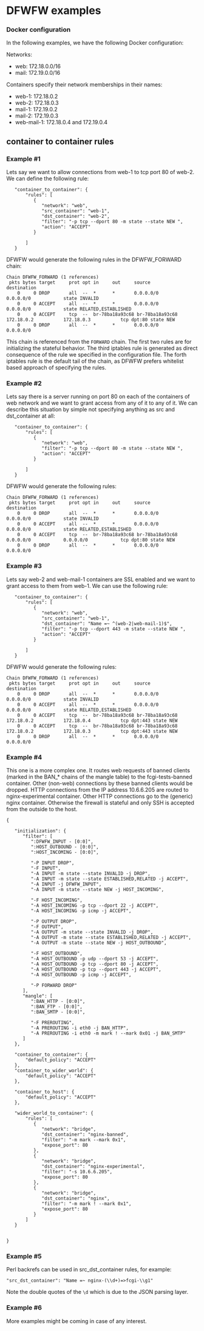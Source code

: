 # DFWFW examples

### Docker configuration

In the following examples, we have the following Docker configuration:

Networks:
  - web: 172.18.0.0/16
  - mail: 172.19.0.0/16

Containers specify their network memberships in their names:
  - web-1: 172.18.0.2
  - web-2: 172.18.0.3
  - mail-1: 172.19.0.2
  - mail-2: 172.19.0.3
  - web-mail-1: 172.18.0.4 and 172.19.0.4

## container to container rules

### Example #1

Lets say we want to allow connections from web-1 to tcp port 80 of web-2. We can define the following rule:
```
   "container_to_container": {
       "rules": [
          {
             "network": "web",
             "src_container": "web-1",
             "dst_container": "web-2",
             "filter": "-p tcp --dport 80 -m state --state NEW ",
             "action": "ACCEPT"
          }

       ]
   }
```

DFWFW would generate the following rules in the DFWFW_FORWARD chain:
```
Chain DFWFW_FORWARD (1 references)
 pkts bytes target     prot opt in     out     source               destination
    0     0 DROP       all  --  *      *       0.0.0.0/0            0.0.0.0/0            state INVALID
    0     0 ACCEPT     all  --  *      *       0.0.0.0/0            0.0.0.0/0            state RELATED,ESTABLISHED
    0     0 ACCEPT     tcp  --  br-78ba18a93c68 br-78ba18a93c68  172.18.0.2           172.18.0.3           tcp dpt:80 state NEW
    0     0 DROP       all  --  *      *       0.0.0.0/0            0.0.0.0/0
```
This chain is referenced from the `FORWARD` chain. The first two rules are for initializing the stateful behavior.
The third iptables rule is generated as direct consequence of the rule we specified in the configuration file.
The forth iptables rule is the default tail of the chain, as DFWFW prefers whitelist based approach of specifying the rules.

### Example #2

Lets say there is a server running on port 80 on each of the containers of web network and we want to grant access from any of it to any of it. We can describe this situation by simple not specifying anything as src and dst_container at all:

```
   "container_to_container": {
       "rules": [
          {
             "network": "web",
             "filter": "-p tcp --dport 80 -m state --state NEW ",
             "action": "ACCEPT"
          }

       ]
   }
```

DFWFW would generate the following rules:
```
Chain DFWFW_FORWARD (1 references)
 pkts bytes target     prot opt in     out     source               destination
    0     0 DROP       all  --  *      *       0.0.0.0/0            0.0.0.0/0            state INVALID
    0     0 ACCEPT     all  --  *      *       0.0.0.0/0            0.0.0.0/0            state RELATED,ESTABLISHED
    0     0 ACCEPT     tcp  --  br-78ba18a93c68 br-78ba18a93c68  0.0.0.0/0            0.0.0.0/0            tcp dpt:80 state NEW
    0     0 DROP       all  --  *      *       0.0.0.0/0            0.0.0.0/0
```

### Example #3

Lets say web-2 and web-mail-1 containers are SSL enabled and we want to grant access to them from web-1. We can use the following rule:

```
   "container_to_container": {
       "rules": [
          {
             "network": "web",
             "src_container": "web-1",
             "dst_container": "Name =~ ^(web-2|web-mail-1)$",
             "filter": "-p tcp --dport 443 -m state --state NEW ",
             "action": "ACCEPT"
          }

       ]
   }
```

DFWFW would generate the following rules:
```
Chain DFWFW_FORWARD (1 references)
 pkts bytes target     prot opt in     out     source               destination
    0     0 DROP       all  --  *      *       0.0.0.0/0            0.0.0.0/0            state INVALID
    0     0 ACCEPT     all  --  *      *       0.0.0.0/0            0.0.0.0/0            state RELATED,ESTABLISHED
    0     0 ACCEPT     tcp  --  br-78ba18a93c68 br-78ba18a93c68  172.18.0.2           172.18.0.4           tcp dpt:443 state NEW
    0     0 ACCEPT     tcp  --  br-78ba18a93c68 br-78ba18a93c68  172.18.0.2           172.18.0.3           tcp dpt:443 state NEW
    0     0 DROP       all  --  *      *       0.0.0.0/0            0.0.0.0/0
```


### Example #4

This one is a more complex one.
It routes web requests of banned clients (marked in the BAN_* chains of the mangle table) to the fcgi-tests-banned container.
Other (non-web) connections by these banned clients would be dropped.
HTTP connections from the IP address 10.6.6.205 are routed to nginx-experimental container.
Other HTTP connections go to the (generic) nginx container.
Otherwise the firewall is stateful and only SSH is accepted from the outside to the host.

```
{

   "initialization": {
      "filter": [
         ":DFWFW_INPUT - [0:0]",
         ":HOST_OUTBOUND - [0:0]",
         ":HOST_INCOMING - [0:0]",

         "-P INPUT DROP",
         "-F INPUT",
         "-A INPUT -m state --state INVALID -j DROP",
         "-A INPUT -m state --state ESTABLISHED,RELATED -j ACCEPT",
         "-A INPUT -j DFWFW_INPUT",
         "-A INPUT -m state --state NEW -j HOST_INCOMING",

         "-F HOST_INCOMING",
         "-A HOST_INCOMING -p tcp --dport 22 -j ACCEPT",
         "-A HOST_INCOMING -p icmp -j ACCEPT",

         "-P OUTPUT DROP",
         "-F OUTPUT",
         "-A OUTPUT -m state --state INVALID -j DROP",
         "-A OUTPUT -m state --state ESTABLISHED,RELATED -j ACCEPT",
         "-A OUTPUT -m state --state NEW -j HOST_OUTBOUND",

         "-F HOST_OUTBOUND",
         "-A HOST_OUTBOUND -p udp --dport 53 -j ACCEPT",
         "-A HOST_OUTBOUND -p tcp --dport 80 -j ACCEPT",
         "-A HOST_OUTBOUND -p tcp --dport 443 -j ACCEPT",
         "-A HOST_OUTBOUND -p icmp -j ACCEPT",

         "-P FORWARD DROP"
      ],
      "mangle": [
         ":BAN_HTTP - [0:0]",
         ":BAN_FTP - [0:0]",
         ":BAN_SMTP - [0:0]",

         "-F PREROUTING",
         "-A PREROUTING -i eth0 -j BAN_HTTP",
         "-A PREROUTING -i eth0 -m mark ! --mark 0x01 -j BAN_SMTP"
      ]
   },

   "container_to_container": {
       "default_policy": "ACCEPT"
   },
   "container_to_wider_world": {
       "default_policy": "ACCEPT"
   },

   "container_to_host": {
       "default_policy": "ACCEPT"
   },

   "wider_world_to_container": {
       "rules": [
          {
             "network": "bridge",
             "dst_container": "nginx-banned",
             "filter": "-m mark --mark 0x1",
             "expose_port": 80
          },
          {
             "network": "bridge",
             "dst_container": "nginx-experimental",
             "filter": "-s 10.6.6.205",
             "expose_port": 80
          },
          {
             "network": "bridge",
             "dst_container": "nginx",
             "filter": "-m mark ! --mark 0x1",
             "expose_port": 80
          }
       ]
   }


}
```

### Example #5

Perl backrefs can be used in src_dst_container rules, for example:

```
"src_dst_container": "Name =~ nginx-(\\d+)=>fcgi-\\g1"
```

Note the double quotes of the `\d` which is due to the JSON parsing layer.


### Example #6

More examples might be coming in case of any interest.

